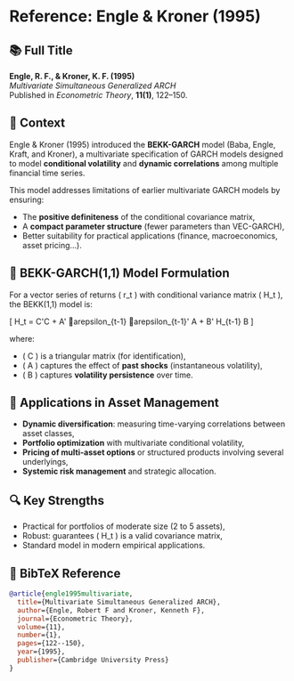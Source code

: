 # Reference: Engle & Kroner (1995)

## 📚 Full Title
**Engle, R. F., & Kroner, K. F. (1995)**  
*Multivariate Simultaneous Generalized ARCH*  
Published in _Econometric Theory_, **11(1)**, 122–150.

## 🧠 Context

Engle & Kroner (1995) introduced the **BEKK-GARCH** model (Baba, Engle, Kraft, and Kroner), a multivariate specification of GARCH models designed to model **conditional volatility** and **dynamic correlations** among multiple financial time series.

This model addresses limitations of earlier multivariate GARCH models by ensuring:

- The **positive definiteness** of the conditional covariance matrix,
- A **compact parameter structure** (fewer parameters than VEC-GARCH),
- Better suitability for practical applications (finance, macroeconomics, asset pricing...).

## 🧮 BEKK-GARCH(1,1) Model Formulation

For a vector series of returns \( r_t \) with conditional variance matrix \( H_t \), the BEKK(1,1) model is:

\[
H_t = C'C + A' arepsilon_{t-1} arepsilon_{t-1}' A + B' H_{t-1} B
\]

where:
- \( C \) is a triangular matrix (for identification),
- \( A \) captures the effect of **past shocks** (instantaneous volatility),
- \( B \) captures **volatility persistence** over time.

## 💼 Applications in Asset Management

- **Dynamic diversification**: measuring time-varying correlations between asset classes,
- **Portfolio optimization** with multivariate conditional volatility,
- **Pricing of multi-asset options** or structured products involving several underlyings,
- **Systemic risk management** and strategic allocation.

## 🔍 Key Strengths

- Practical for portfolios of moderate size (2 to 5 assets),
- Robust: guarantees \( H_t \) is a valid covariance matrix,
- Standard model in modern empirical applications.

## 📎 BibTeX Reference

```bibtex
@article{engle1995multivariate,
  title={Multivariate Simultaneous Generalized ARCH},
  author={Engle, Robert F and Kroner, Kenneth F},
  journal={Econometric Theory},
  volume={11},
  number={1},
  pages={122--150},
  year={1995},
  publisher={Cambridge University Press}
}
```
